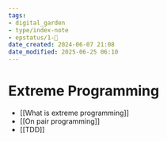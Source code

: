 ```yaml
---
tags:
- digital_garden
- type/index-note
- epstatus/1-🌱
date_created: 2024-06-07 21:08
date_modified: 2025-06-25 06:10
---
```

# Extreme Programming

+ [[What is extreme programming]]
+ [[On pair programming]]
+ [[TDD]]

